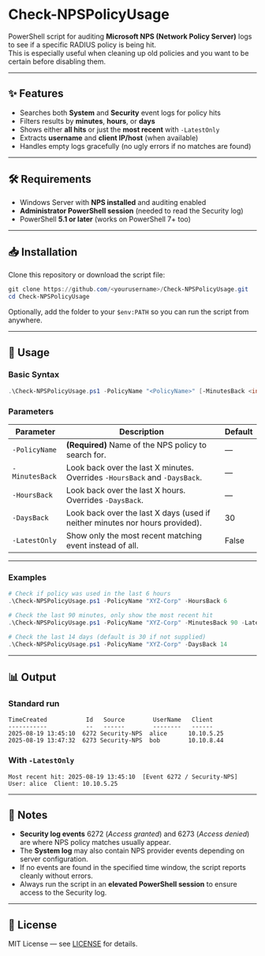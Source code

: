 # Check-NPSPolicyUsage

PowerShell script for auditing **Microsoft NPS (Network Policy Server)** logs to see if a specific RADIUS policy is being hit.  
This is especially useful when cleaning up old policies and you want to be certain before disabling them.

---

## ✨ Features

- Searches both **System** and **Security** event logs for policy hits
- Filters results by **minutes**, **hours**, or **days**
- Shows either **all hits** or just the **most recent** with `-LatestOnly`
- Extracts **username** and **client IP/host** (when available)
- Handles empty logs gracefully (no ugly errors if no matches are found)

---

## 🛠 Requirements

- Windows Server with **NPS installed** and auditing enabled  
- **Administrator PowerShell session** (needed to read the Security log)  
- PowerShell **5.1 or later** (works on PowerShell 7+ too)  

---

## 📥 Installation

Clone this repository or download the script file:

```powershell
git clone https://github.com/<yourusername>/Check-NPSPolicyUsage.git
cd Check-NPSPolicyUsage
```

Optionally, add the folder to your `$env:PATH` so you can run the script from anywhere.

---

## 🚀 Usage

### Basic Syntax

```powershell
.\Check-NPSPolicyUsage.ps1 -PolicyName "<PolicyName>" [-MinutesBack <int>] [-HoursBack <int>] [-DaysBack <int>] [-LatestOnly]
```

### Parameters

| Parameter      | Description                                                                 | Default |
|----------------|-----------------------------------------------------------------------------|---------|
| `-PolicyName`  | **(Required)** Name of the NPS policy to search for.                        | —       |
| `-MinutesBack` | Look back over the last X minutes. Overrides `-HoursBack` and `-DaysBack`.  | —       |
| `-HoursBack`   | Look back over the last X hours. Overrides `-DaysBack`.                     | —       |
| `-DaysBack`    | Look back over the last X days (used if neither minutes nor hours provided).| 30      |
| `-LatestOnly`  | Show only the most recent matching event instead of all.                    | False   |

---

### Examples

```powershell
# Check if policy was used in the last 6 hours
.\Check-NPSPolicyUsage.ps1 -PolicyName "XYZ-Corp" -HoursBack 6

# Check the last 90 minutes, only show the most recent hit
.\Check-NPSPolicyUsage.ps1 -PolicyName "XYZ-Corp" -MinutesBack 90 -LatestOnly

# Check the last 14 days (default is 30 if not supplied)
.\Check-NPSPolicyUsage.ps1 -PolicyName "XYZ-Corp" -DaysBack 14
```

---

## 📊 Output

### Standard run
```
TimeCreated           Id   Source        UserName   Client
-----------           --   ------        --------   ------
2025-08-19 13:45:10  6272 Security-NPS  alice      10.10.5.25
2025-08-19 13:47:32  6273 Security-NPS  bob        10.10.8.44
```

### With `-LatestOnly`
```
Most recent hit: 2025-08-19 13:45:10  [Event 6272 / Security-NPS]  User: alice  Client: 10.10.5.25
```

---

## 📌 Notes

- **Security log events** 6272 (*Access granted*) and 6273 (*Access denied*) are where NPS policy matches usually appear.  
- The **System log** may also contain NPS provider events depending on server configuration.  
- If no events are found in the specified time window, the script reports cleanly without errors.  
- Always run the script in an **elevated PowerShell session** to ensure access to the Security log.  

---

## 📄 License

MIT License — see [LICENSE](LICENSE) for details.

